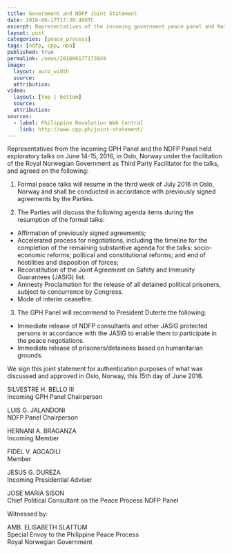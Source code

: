 ```yaml
---
title: Government and NDFP Joint Statement
date: 2016-06-17T17:38:49UTC
excerpt: Representatives of the incoming government peace panel and National Democratic Front of the Philippines panel held a talk on 14-15 June, 2016 in Oslo, Norway under the facilitation of the Royal Norwegian Government as Third Party Facilitator.
layout: post
categories: [peace_process]
tags: [ndfp, cpp, npa]
published: true
permalink: /news/20160617T173849
image:
  layout: auto_width
  source: 
  attribution: 
video:
  layout: [top | bottom]
  source: 
  attribution: 
sources:
  - label: Philippine Revolution Web Central
    link: http://www.cpp.ph/joint-statement/
---
```


Representatives from the incoming GPH Panel and the NDFP Panel held exploratory talks on June 14-15, 2016, in Oslo, Norway under the facilitation of the Royal Norwegian Government as Third Party Facilitator for the talks, and agreed on the following:

1. Formal peace talks will resume in the third week of July 2016 in Oslo, Norway and shall be conducted in accordance with previously signed agreements by the Parties.

2. The Parties will discuss the following agenda items during the resumption of the formal talks:
* Affirmation of previously signed agreements;
* Accelerated process for negotiations, including the timeline for the completion of the remaining substantive agenda for the talks: socio-economic reforms; political and constitutional reforms; and end of hostilities and disposition of forces;
* Reconstitution of the Joint Agreement on Safety and Immunity Guarantees (JASIG) list.
* Amnesty Proclamation for the release of all detained political prisoners, subject to concurrence by Congress.
* Mode of interim ceasefire.

3. The GPH Panel will recommend to President Duterte the following:
* Immediate release of NDFP consultants and other JASIG protected persons in accordance with the JASIG to enable them to participate in the peace negotiations.
* Immediate release of prisoners/detainees based on humanitarian grounds.

We sign this joint statement for authentication purposes of what was discussed and approved in Oslo, Norway, this 15th day of June 2016.

SILVESTRE H. BELLO III<br/>
Incoming GPH Panel Chairperson

LUIS G. JALANDONI<br/>
NDFP Panel Chairperson

HERNANI A. BRAGANZA<br/>
Incoming Member

FIDEL V. AGCAOILI<br/>
Member

JESUS G. DUREZA<br/>
Incoming Presidential Adviser

JOSE MARIA SISON<br/>
Chief Political Consultant on the Peace Process NDFP Panel

Witnessed by:<br/>

AMB. ELISABETH SLATTUM<br/>
Special Envoy to the Philippine Peace Process<br/>
Royal Norwegian Government
